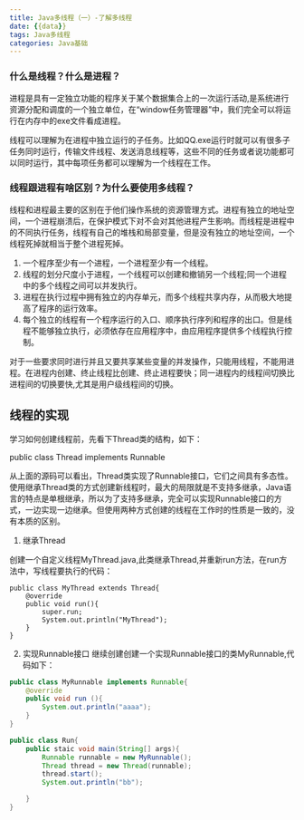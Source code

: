 ```yaml
---
title: Java多线程（一）-了解多线程
date: {{data}}
tags: Java多线程
categories: Java基础
---
```

### 什么是线程？什么是进程？
进程是具有一定独立功能的程序关于某个数据集合上的一次运行活动,是系统进行资源分配和调度的一个独立单位，在“window任务管理器”中，我们完全可以将运行在内存中的exe文件看成进程。

线程可以理解为在进程中独立运行的子任务。比如QQ.exe运行时就可以有很多子任务同时运行，传输文件线程、发送消息线程等，这些不同的任务或者说功能都可以同时运行，其中每项任务都可以理解为一个线程在工作。

<!--more-->

### 线程跟进程有啥区别？为什么要使用多线程？
线程和进程最主要的区别在于他们操作系统的资源管理方式。进程有独立的地址空间，一个进程崩溃后，在保护模式下对不会对其他进程产生影响。而线程是进程中的不同执行任务，线程有自己的堆栈和局部变量，但是没有独立的地址空间，一个线程死掉就相当于整个进程死掉。

1. 一个程序至少有一个进程，一个进程至少有一个线程。
2.  线程的划分尺度小于进程，一个线程可以创建和撤销另一个线程;同一个进程中的多个线程之间可以并发执行。
3. 进程在执行过程中拥有独立的内存单元，而多个线程共享内存，从而极大地提高了程序的运行效率。
4. 每个独立的线程有一个程序运行的入口、顺序执行序列和程序的出口。但是线程不能够独立执行，必须依存在应用程序中，由应用程序提供多个线程执行控制。

对于一些要求同时进行并且又要共享某些变量的并发操作，只能用线程，不能用进程。在进程内创建、终止线程比创建、终止进程要快；同一进程内的线程间切换比进程间的切换要快,尤其是用户级线程间的切换。

## 线程的实现
学习如何创建线程前，先看下Thread类的结构，如下：

public class Thread implements Runnable

从上面的源码可以看出，Thread类实现了Runnable接口，它们之间具有多态性。使用继承Thread类的方式创建新线程时，最大的局限就是不支持多继承，Java语言的特点是单根继承，所以为了支持多继承，完全可以实现Runnable接口的方式，一边实现一边继承。但使用两种方式创建的线程在工作时的性质是一致的，没有本质的区别。
1. 继承Thread

创建一个自定义线程MyThread.java,此类继承Thread,并重新run方法，在run方法中，写线程要执行的代码：

    public class MyThread extends Thread{
    	@override
    	public void run(){
    		super.run;
    		System.out.println("MyThread");
    	}
    }

2. 实现Runnable接口
继续创建创建一个实现Runnable接口的类MyRunnable,代码如下：
``` java
public class MyRunnable implements Runnable{
	@override
	public void run (){
		System.out.println("aaaa");
	}
}

public class Run{
	public staic void main(String[] args){
		Runnable runnable = new MyRunnable();
		Thread thread = new Thread(runnable);
		thread.start();
		System.out.println("bb");

	}
}
```
